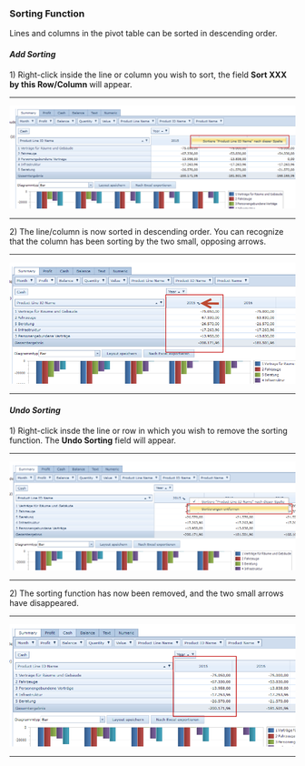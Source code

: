 ### Sorting Function

Lines and columns in the pivot table can be sorted in descending order.

#### _Add Sorting_

1\) Right-click inside the line or column you wish to sort, the field **Sort XXX by this Row/Column** will appear.

---

![](/assets/f26.png)

---

2\) The line/column is now sorted in descending order. You can recognize that the column has been sorting by the two small, opposing arrows.

---

![](/assets/f27.png)

---

#### _Undo Sorting_

1\) Right-click insde the line or row in which you wish to remove the sorting function. The **Undo Sorting** field will appear. 

---

![](/assets/f28.png)

---

2\) The sorting function has now been removed, and the two small arrows have disappeared. 

---

![](/assets/f29.png)

---



